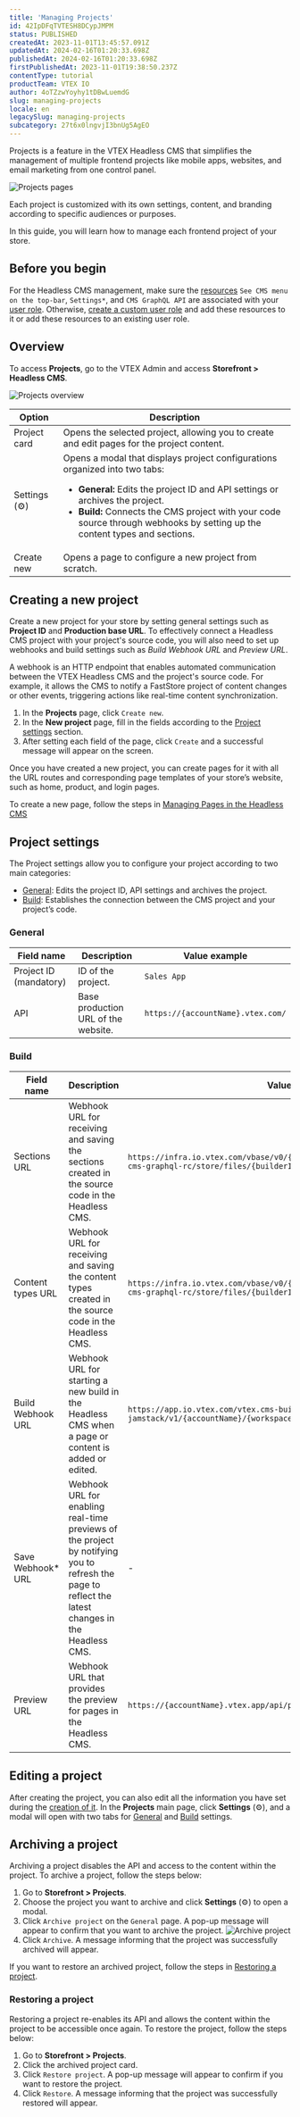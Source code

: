 ```yaml
---
title: 'Managing Projects'
id: 42IpDFqTVTESH8DCypJMPM
status: PUBLISHED
createdAt: 2023-11-01T13:45:57.091Z
updatedAt: 2024-02-16T01:20:33.698Z
publishedAt: 2024-02-16T01:20:33.698Z
firstPublishedAt: 2023-11-01T19:38:50.237Z
contentType: tutorial
productTeam: VTEX IO
author: 4oTZzwYoyhy1tDBwLuemdG
slug: managing-projects
locale: en
legacySlug: managing-projects
subcategory: 27t6x0lngvjI3bnUg5AgEO
---
```


Projects is a feature in the VTEX Headless CMS that simplifies the management of multiple frontend projects like mobile apps, websites, and email marketing from one control panel.

![Projects pages](//images.ctfassets.net/alneenqid6w5/5sXlS9M78whzUVdSxJiKpX/9d484d193a357cf0a0ac5e8a3aa16e9a/projects-one-en.gif)

Each project is customized with its own settings, content, and branding according to specific audiences or purposes. 

In this guide, you will learn how to manage each frontend project of your store.

## Before you begin
For the Headless CMS management, make sure the [resources](https://help.vtex.com/en/tutorial/license-manager-resources--3q6ztrC8YynQf6rdc6euk3) `See CMS menu on the top-bar`, `Settings*`, and `CMS GraphQL API` are associated with your [user role](https://help.vtex.com/en/tutorial/roles--7HKK5Uau2H6wxE1rH5oRbc). Otherwise, [create a custom user role](https://help.vtex.com/en/tutorial/roles--7HKK5Uau2H6wxE1rH5oRbc#creating-a-role) and add these resources to it or add these resources to an existing user role.

## Overview
To access **Projects**, go to the VTEX Admin and access **Storefront > Headless CMS**.

![Projects overview](//images.ctfassets.net/alneenqid6w5/3RgVmOuLr7SJmEfots0KMZ/c7ccee21dc6cae85a41886c49d9a3d8f/projects-two-en.png)

| Option         | Description                                           |
| -------------- | ----------------------------------------------------- |
| Project card   | Opens the selected project, allowing you to create and edit pages for the project content.      |
| Settings (⚙️)  | Opens a modal that displays project configurations organized into two tabs: <ul><li>**General:** Edits the project ID and API settings or archives the project.</li> <li>**Build:** Connects the CMS project with your code source through webhooks by setting up the content types and sections. </li></ul>       |
| Create new       | Opens a page to configure a new project from scratch. |

## Creating a new project

Create a new project for your store by setting general settings such as **Project ID** and **Production base URL**. To effectively connect a Headless CMS project with your project's source code, you will also need to set up webhooks and build settings such as *Build Webhook URL* and *Preview URL*. 

A webhook is an HTTP endpoint that enables automated communication between the VTEX Headless CMS and the project's source code. For example, it allows the CMS to notify a FastStore project of content changes or other events, triggering actions like real-time content synchronization.

1. In the **Projects** page, click `Create new`.
2. In the **New project** page, fill in the fields according to the [Project settings](#project-settings) section.
3. After setting each field of the page, click `Create` and a successful message will appear on the screen.

Once you have created a new project, you can create pages for it with all the URL routes and corresponding page templates of your store’s website, such as home, product, and login pages. 

To create a new page, follow the steps in [Managing Pages in the Headless CMS](https://help.vtex.com/tutorial/managing-pages--3DO6rBhZ1p3zndnFu5BgRt)

## Project settings
The Project settings allow you to configure your project according to two main categories:

- [General](#general): Edits the project ID, API settings and archives the project.
- [Build](#build): Establishes the connection between the CMS project and your project’s code.

### General

| Field name             | Description           | Value example     |
| ---------------------- | --------------------- | ----------------- |
| Project ID (mandatory) | ID of the project.    | `Sales App`       |
| API      | Base production URL of the website. | `https://{accountName}.vtex.com/` |

### Build

| Field name             | Description           | Value example     |
| ---------- | ---------- | ---------- |
| Sections URL      | Webhook URL for receiving and saving the sections created in the source code in the Headless CMS.       | `https://infra.io.vtex.com/vbase/v0/{accountName}/master/buckets/vtex.admin-cms-graphql-rc/store/files/{builderId}/sections`      |
| Content types URL       | Webhook URL for receiving and saving the content types created in the source code in the Headless CMS.       | `https://infra.io.vtex.com/vbase/v0/{accountName}/master/buckets/vtex.admin-cms-graphql-rc/store/files/{builderId}/content-types`       |
| Build Webhook URL      | Webhook URL for starting a new build in the Headless CMS when a page or content is added or edited. | `https://app.io.vtex.com/vtex.cms-builder-sf-jamstack/v1/{accountName}/{workspace}/build-releases` |
| Save Webhook* URL       | Webhook URL for enabling real-time previews of the project by notifying you to refresh the page to reflect the latest changes in the Headless CMS.      | -      |
| Preview URL      | Webhook URL that provides the preview for pages in the Headless CMS.       | `https://{accountName}.vtex.app/api/preview`      |

## Editing a project
After creating the project, you can also edit all the information you have set during the [creation of it](#creating-a-new-project).
In the **Projects** main page, click **Settings** (⚙️), and a modal will open with two tabs for [General](#general) and [Build](#build) settings.

## Archiving a project
Archiving a project disables the API and access to the content within the project. 
To archive a project, follow the steps below:

1. Go to **Storefront > Projects**.
2. Choose the project you want to archive and click **Settings** (⚙️) to open a modal.
3. Click `Archive project` on the `General` page. A pop-up message will appear to confirm that you want to archive the project.
![Archive project](//images.ctfassets.net/alneenqid6w5/3FkQ3UCU68HH8QkP4LH91I/018e5e76e204d63fd86fdb9abe8ee82c/projects-three-en.png)
4. Click `Archive`. A message informing that the project was successfully archived will appear.

If you want to restore an archived project, follow the steps in [Restoring a project](#restoring-the-project).

### Restoring a project
Restoring a project re-enables its API and allows the content within the project to be accessible once again.
To restore the project, follow the steps below:

1. Go to **Storefront > Projects**.
2. Click the archived project card.
3. Click `Restore project`. A pop-up message will appear to confirm if you want to restore the project.
4. Click `Restore`. A message informing that the project was successfully restored will appear.

